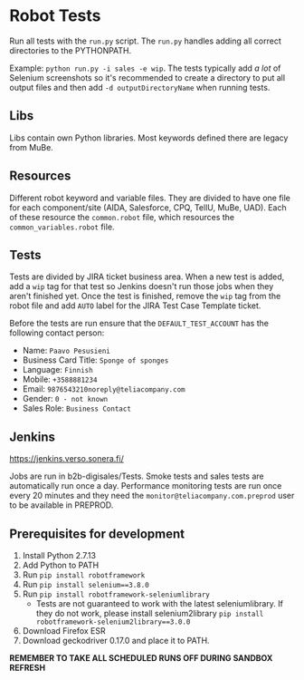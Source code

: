 # Robot Tests

Run all tests with the `run.py` script. The `run.py` handles adding all correct directories to the PYTHONPATH.

Example: `python run.py -i sales -e wip`. The tests typically add _a lot_ of Selenium screenshots so it's recommended
to create a directory to put all output files and then add `-d outputDirectoryName` when running tests.

## Libs

Libs contain own Python libraries. Most keywords defined there are legacy from MuBe.

## Resources

Different robot keyword and variable files. They are divided to have one file for each component/site (AIDA, Salesforce, CPQ, TellU, MuBe, UAD).
Each of these resource the `common.robot` file, which resources the `common_variables.robot` file.

## Tests

Tests are divided by JIRA ticket business area. When a new test is added, add a `wip` tag for that test so Jenkins doesn't run those
jobs when they aren't finished yet. Once the test is finished, remove the `wip` tag from the robot file and add `AUTO` label for
the JIRA Test Case Template ticket.

Before the tests are run ensure that the `DEFAULT_TEST_ACCOUNT` has the following contact person:
- Name: `Paavo Pesusieni`
- Business Card Title: `Sponge of sponges`
- Language: `Finnish`
- Mobile: `+3588881234`
- Email: `9876543210noreply@teliacompany.com`
- Gender: `0 - not known`
- Sales Role: `Business Contact`

## Jenkins

https://jenkins.verso.sonera.fi/

Jobs are run in b2b-digisales/Tests. Smoke tests and sales tests are automatically run once a day. Performance monitoring tests are
run once every 20 minutes and they need the `monitor@teliacompany.com.preprod` user to be available in PREPROD.

## Prerequisites for development
1. Install Python 2.7.13
2. Add Python to PATH
3. Run `pip install robotframework`
4. Run `pip install selenium==3.8.0`
5. Run `pip install robotframework-seleniumlibrary`
    - Tests are not guaranteed to work with the latest seleniumlibrary. If they do not work, please install selenium2library `pip install robotframework-selenium2library==3.0.0`
6. Download Firefox ESR
7. Download geckodriver 0.17.0 and place it to PATH.

**REMEMBER TO TAKE ALL SCHEDULED RUNS OFF DURING SANDBOX REFRESH**